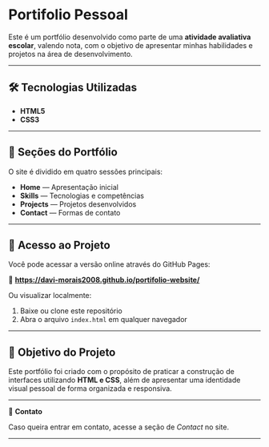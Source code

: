 # Portifolio Pessoal

Este é um portfólio desenvolvido como parte de uma **atividade avaliativa escolar**, valendo nota, com o objetivo de apresentar minhas habilidades e projetos na área de desenvolvimento.

---

## 🛠 Tecnologias Utilizadas

- **HTML5**
- **CSS3**

---

## 📌 Seções do Portfólio

O site é dividido em quatro sessões principais:

- **Home** — Apresentação inicial
- **Skills** — Tecnologias e competências
- **Projects** — Projetos desenvolvidos
- **Contact** — Formas de contato

---

## 🚀 Acesso ao Projeto

Você pode acessar a versão online através do GitHub Pages:

🔗 **https://davi-morais2008.github.io/portifolio-website/**

Ou visualizar localmente:

1. Baixe ou clone este repositório
2. Abra o arquivo `index.html` em qualquer navegador

---

## 🎯 Objetivo do Projeto

Este portfólio foi criado com o propósito de praticar a construção de interfaces utilizando **HTML e CSS**, além de apresentar uma identidade visual pessoal de forma organizada e responsiva.

---

📩 **Contato**

Caso queira entrar em contato, acesse a seção de *Contact* no site.

---
